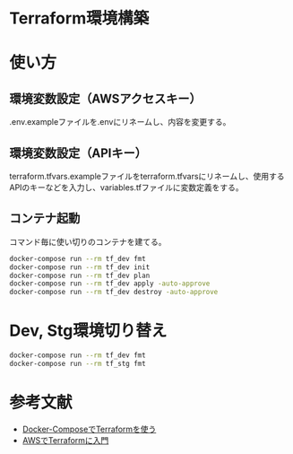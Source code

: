 # Terraform環境構築

# 使い方
## 環境変数設定（AWSアクセスキー）
.env.exampleファイルを.envにリネームし、内容を変更する。

## 環境変数設定（APIキー）
terraform.tfvars.exampleファイルをterraform.tfvarsにリネームし、使用するAPIのキーなどを入力し、variables.tfファイルに変数定義をする。

## コンテナ起動
コマンド毎に使い切りのコンテナを建てる。  
```bash
docker-compose run --rm tf_dev fmt
docker-compose run --rm tf_dev init
docker-compose run --rm tf_dev plan
docker-compose run --rm tf_dev apply -auto-approve
docker-compose run --rm tf_dev destroy -auto-approve
```

# Dev, Stg環境切り替え
```bash
docker-compose run --rm tf_dev fmt
docker-compose run --rm tf_stg fmt
```

# 参考文献
- [Docker-ComposeでTerraformを使う](https://qiita.com/m0559reen/items/1e433ff9e6f6229c3291)
- [AWSでTerraformに入門](https://dev.classmethod.jp/articles/terraform-getting-started-with-aws/)
